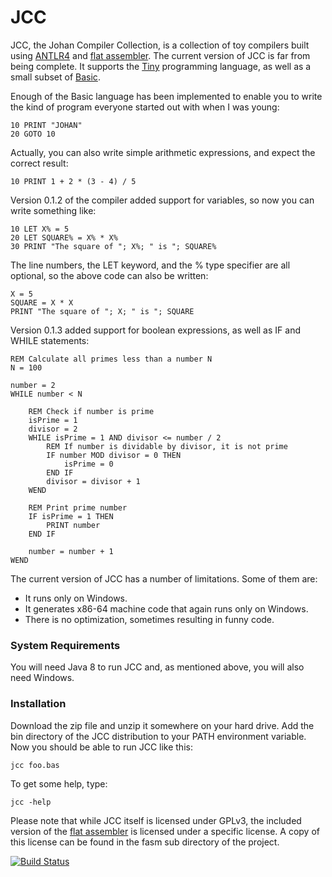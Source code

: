 # JCC

JCC, the Johan Compiler Collection, is a collection of toy compilers built using 
[ANTLR4](http://www.antlr.org) and [flat assembler](http://flatassembler.net). 
The current version of JCC is far from being complete. It supports the 
[Tiny](https://en.wikipedia.org/wiki/Tiny_programming_language) programming language, 
as well as a small subset of [Basic](https://en.wikipedia.org/wiki/BASIC).

Enough of the Basic language has been implemented to enable you to write the kind of
program everyone started out with when I was young:

    10 PRINT "JOHAN"
    20 GOTO 10

Actually, you can also write simple arithmetic expressions, and expect the correct 
result:

    10 PRINT 1 + 2 * (3 - 4) / 5

Version 0.1.2 of the compiler added support for variables, so now you can write something 
like:

    10 LET X% = 5
    20 LET SQUARE% = X% * X%
    30 PRINT "The square of "; X%; " is "; SQUARE%

The line numbers, the LET keyword, and the % type specifier are all optional, so the above code can also
be written:

    X = 5
    SQUARE = X * X
    PRINT "The square of "; X; " is "; SQUARE

Version 0.1.3 added support for boolean expressions, as well as IF and WHILE statements:

    REM Calculate all primes less than a number N
    N = 100
    
    number = 2
    WHILE number < N
    
        REM Check if number is prime
        isPrime = 1
        divisor = 2
        WHILE isPrime = 1 AND divisor <= number / 2
            REM If number is dividable by divisor, it is not prime
            IF number MOD divisor = 0 THEN
                isPrime = 0
            END IF
            divisor = divisor + 1
        WEND
    
        REM Print prime number
        IF isPrime = 1 THEN
            PRINT number
        END IF
    
        number = number + 1
    WEND

The current version of JCC has a number of limitations. Some of them are:

* It runs only on Windows.
* It generates x86-64 machine code that again runs only on Windows.
* There is no optimization, sometimes resulting in funny code.

### System Requirements

You will need Java 8 to run JCC and, as mentioned above, you will also need Windows.

### Installation

Download the zip file and unzip it somewhere on your hard drive. Add the bin directory 
of the JCC distribution to your PATH environment variable. Now you should be able to 
run JCC like this:

    jcc foo.bas

To get some help, type:

    jcc -help

Please note that while JCC itself is licensed under GPLv3, the included version of 
the [flat assembler](http://flatassembler.net) is licensed under a specific license.
A copy of this license can be found in the fasm sub directory of the project.

[![Build Status](https://travis-ci.org/dykstrom/jcc.svg?branch=master)](https://travis-ci.org/dykstrom/jcc)
